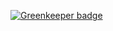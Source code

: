 
[![Greenkeeper badge](https://badges.greenkeeper.io/AdamMarczyk/electron-todo.svg)](https://greenkeeper.io/)

